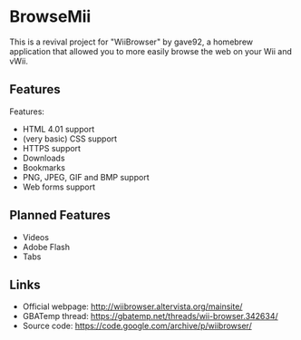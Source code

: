 # BrowseMii
This is a revival project for "WiiBrowser" by gave92, a homebrew application that allowed you to more easily browse the web on your Wii and vWii.
## Features
Features:
- HTML 4.01 support
- (very basic) CSS support
- HTTPS support
- Downloads
- Bookmarks
- PNG, JPEG, GIF and BMP support
- Web forms support
## Planned Features
- Videos
- Adobe Flash
- Tabs
## Links
- Official webpage: http://wiibrowser.altervista.org/mainsite/
- GBATemp thread: https://gbatemp.net/threads/wii-browser.342634/
- Source code: https://code.google.com/archive/p/wiibrowser/
